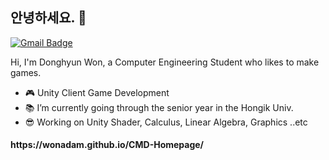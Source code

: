 ## 안녕하세요. 👋
[![Gmail Badge](https://img.shields.io/badge/-Gmail-c14438?style=flat-square&logo=Gmail&logoColor=white&link=mailto:contato.weltonf@gmail.com)](mailto:ehdgus5500@gmail.com)

Hi, I'm Donghyun Won, a Computer Engineering Student who likes to make games.

- :video_game: Unity Client Game Development
- :books: I’m currently going through the senior year in the Hongik Univ.
- :sunglasses: Working on Unity Shader, Calculus, Linear Algebra, Graphics ..etc


<h4>https://wonadam.github.io/CMD-Homepage/</h4>

